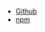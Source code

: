 - [Github](https://github.com/emileber/axios-middleware)
- [npm](https://www.npmjs.com/package/axios-middleware)
